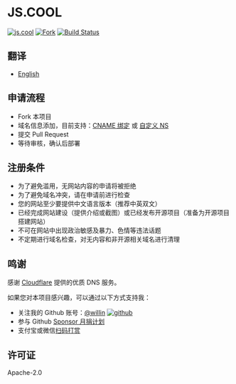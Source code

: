 # JS.COOL

[![js.cool](https://img.shields.io/badge/js.cool-+-6699ff)](https://js.cool) [![Fork](https://img.shields.io/github/contributors/js-cool/js.cool)](https://github.com/js-cool/js.cool/fork) [![Build Status](https://travis-ci.org/js-cool/js.cool.svg?branch=master)](https://travis-ci.org/js-cool/js.cool)

## 翻译

- [English](https://github.com/js-cool/js.cool/blob/master/README.en.md)

## 申请流程

- Fork 本项目
- 域名信息添加，目前支持：[CNAME 绑定](https://github.com/js-cool/js.cool/blob/master/main/active_cname.js) 或 [自定义 NS](https://github.com/js-cool/js.cool/blob/master/main/active_ns.js)
- 提交 Pull Request
- 等待审核，确认后部署

## 注册条件

- 为了避免滥用，无网站内容的申请将被拒绝
- 为了避免域名冲突，请在申请前进行检查
- 您的网站至少要提供中文语言版本（推荐中英双文）
- 已经完成网站建设（提供介绍或截图）或已经发布开源项目（准备为开源项目搭建网站）
- 不可在网站中出现政治敏感及暴力、色情等违法话题
- 不定期进行域名检查，对无内容和非开源相关域名进行清理

## 鸣谢

感谢 [Cloudflare](https://www.cloudflare.com/) 提供的优质 DNS 服务。

如果您对本项目感兴趣，可以通过以下方式支持我：

- 关注我的 Github 账号：[@willin](https://github.com/willin) [![github](https://img.shields.io/github/followers/willin.svg?style=social&label=Followers)](https://github.com/willin)
- 参与 Github [Sponsor 月捐计划](https://github.com/sponsors/willin)
- 支付宝或微信[扫码打赏](https://user-images.githubusercontent.com/1890238/89126156-0f3eeb80-d516-11ea-9046-5a3a5d59b86b.png)

## 许可证

Apache-2.0
